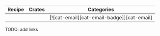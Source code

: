 | Recipe | Crates | Categories |
|--------|--------|------------|
|  |  | [![cat-email][cat-email-badge]][cat-email] |

<div class="hidden">
TODO: add links
</div>
